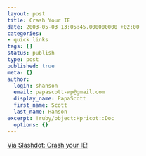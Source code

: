 ```yaml
---
layout: post
title: Crash Your IE
date: 2003-05-03 13:05:45.000000000 +02:00
categories:
- quick links
tags: []
status: publish
type: post
published: true
meta: {}
author:
  login: shanson
  email: papascott-wp@gmail.com
  display_name: PapaScott
  first_name: Scott
  last_name: Hanson
excerpt: !ruby/object:Hpricot::Doc
  options: {}
---
```

<p><a title="Go on, I dare you!" href="http://vibrantlogic.com/new.html">Via Slashdot: Crash your IE!</a></p>
